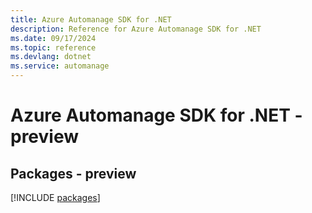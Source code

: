 ```yaml
---
title: Azure Automanage SDK for .NET
description: Reference for Azure Automanage SDK for .NET
ms.date: 09/17/2024
ms.topic: reference
ms.devlang: dotnet
ms.service: automanage
---
```

# Azure Automanage SDK for .NET - preview
## Packages - preview
[!INCLUDE [packages](automanage-index.md)]